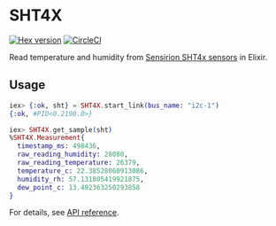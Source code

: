 # SHT4X

[![Hex version](https://img.shields.io/hexpm/v/sht4x.svg 'Hex version')](https://hex.pm/packages/sht4x)
[![CircleCI](https://dl.circleci.com/status-badge/img/gh/elixir-sensors/sht4x/tree/main.svg?style=svg)](https://dl.circleci.com/status-badge/redirect/gh/elixir-sensors/sht4x/tree/main)

Read temperature and humidity from [Sensirion SHT4x sensors](https://www.sensirion.com/en/environmental-sensors) in Elixir.

## Usage

```elixir
iex> {:ok, sht} = SHT4X.start_link(bus_name: "i2c-1")
{:ok, #PID<0.2190.0>}

iex> SHT4X.get_sample(sht)
%SHT4X.Measurement{
  timestamp_ms: 498436,
  raw_reading_humidity: 28080,
  raw_reading_temperature: 26379,
  temperature_c: 22.38528060913086,
  humidity_rh: 57.131805419921875,
  dew_point_c: 13.492363250293858
}
```

For details, see [API reference](https://hexdocs.pm/sht4x/api-reference.html).
